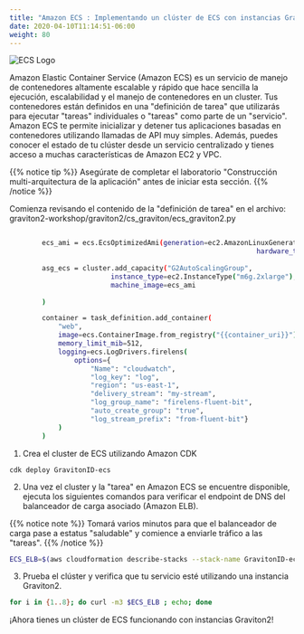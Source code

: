 ```yaml
---
title: "Amazon ECS : Implementando un clúster de ECS con instancias Graviton2"
date: 2020-04-10T11:14:51-06:00
weight: 80
---
```


![ECS Logo](/images/ecs.png)

Amazon Elastic Container Service (Amazon ECS) es un servicio de manejo de contenedores altamente escalable y rápido que hace sencilla la ejecución, escalabilidad y el manejo de contenedores en un cluster. 
Tus contenedores están definidos en una "definición de tarea" que utilizarás para ejecutar "tareas" individuales o "tareas" como parte de un "servicio".
Amazon ECS te permite inicializar y detener tus aplicaciones basadas en contenedores utilizando llamadas de API muy simples. 
Además, puedes conocer el estado de tu clúster desde un servicio centralizado y tienes acceso a muchas características de Amazon EC2 y VPC.


{{% notice tip %}} 
Asegúrate de completar el laboratorio "Construcción multi-arquitectura de la aplicación" antes de iniciar esta sección. 
{{% /notice %}}


Comienza revisando el contenido de la "definición de tarea" en el archivo: graviton2-workshop/graviton2/cs_graviton/ecs_graviton2.py

```bash

        ecs_ami = ecs.EcsOptimizedAmi(generation=ec2.AmazonLinuxGeneration.AMAZON_LINUX_2,
                                                             hardware_type=ecs.AmiHardwareType.ARM)
                                                                                
        asg_ecs = cluster.add_capacity("G2AutoScalingGroup",
                         instance_type=ec2.InstanceType("m6g.2xlarge"),
                         machine_image=ecs_ami
                         
        )

        container = task_definition.add_container(
            "web",
            image=ecs.ContainerImage.from_registry("{{container_uri}}"),
            memory_limit_mib=512,
            logging=ecs.LogDrivers.firelens(
                options={
                    "Name": "cloudwatch",
                    "log_key": "log",
                    "region": "us-east-1",
                    "delivery_stream": "my-stream",
                    "log_group_name": "firelens-fluent-bit",
                    "auto_create_group": "true",
                    "log_stream_prefix": "from-fluent-bit"}
            )    
        )
```

1. Crea el cluster de ECS utilizando Amazon CDK

```
cdk deploy GravitonID-ecs
```

2. Una vez el cluster y la "tarea" en Amazon ECS se encuentre disponible, ejecuta los siguientes comandos para verificar el endpoint de DNS del balanceador de carga asociado  (Amazon ELB).

{{% notice note %}} 
Tomará varios minutos para que el balanceador de carga pase a estatus "saludable" y comience a enviarle tráfico a las "tareas". 
{{% /notice %}}


```bash
ECS_ELB=$(aws cloudformation describe-stacks --stack-name GravitonID-ecs --query "Stacks[0].Outputs[0].OutputValue" --output text)
```

3. Prueba el clúster y verifica que tu servicio esté utilizando una instancia Graviton2.

```bash
for i in {1..8}; do curl -m3 $ECS_ELB ; echo; done 

```

¡Ahora tienes un clúster de ECS funcionando con instancias Graviton2!

